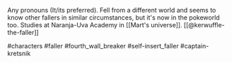 Any pronouns (It/its preferred). Fell from a different world and seems to know other fallers in similar circumstances, but it's now in the pokeworld too. Studies at Naranja-Uva Academy in [[Mart's universe]]. [[@kerwuffle-the-faller]]

#characters #faller #fourth_wall_breaker #self-insert_faller #captain-kretsnik